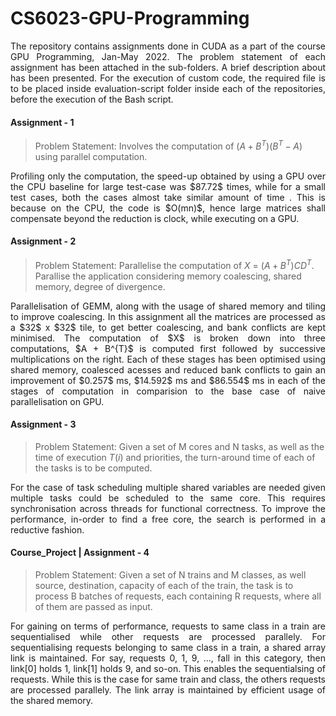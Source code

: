# CS6023-GPU-Programming

<p align = "justify"> The repository contains assignments done in CUDA as a part of the course GPU Programming, Jan-May 2022. The problem statement of each assignment has been attached in the sub-folders. A brief description about has been presented. For the execution of custom code, the required file is to be placed inside evaluation-script folder inside each of the repositories, before the execution of the Bash script.</p>

#### Assignment - 1
> Problem Statement: Involves the computation of $(A + B^{T})(B^{T} - A)$ using parallel computation. 
<p align = "justify">Profiling only the computation, the speed-up obtained by using a GPU over the CPU baseline for large test-case was $87.72$ times, while for a small test cases, both the cases almost take similar amount of time . This is because on the CPU, the code is $O(mn)$, hence large matrices shall compensate beyond the reduction is clock, while executing on a GPU.  </p>

#### Assignment - 2
> Problem Statement: Parallelise the computation of $X$ = $(A + B^{T})CD^{T}$. Parallise the application considering memory coalescing, shared memory, degree of divergence. 
<p align = "justify"> Parallelisation of GEMM, along with the usage of shared memory and tiling to improve coalescing. In this assignment all the matrices are processed as a $32$ x $32$ tile, to get better coalescing, and bank conflicts are kept minimised. The computation of $X$ is broken down into three computations, $A + B^{T}$ is computed first followed by successive multiplications on the right. Each of these stages has been optimised using shared memory, coalesced acesses and reduced bank conflicts to gain an improvement of $0.257$ ms, $14.592$ ms and $86.554$ ms in each of the stages of computation in comparision to the base case of naive parallelisation on GPU. </p>

#### Assignment - 3
> Problem Statement:  Given a set of M cores and N tasks, as well as the time of execution $T(i)$ and priorities, the turn-around time of each of the tasks is to be computed. 
<p align = "justify"> For the case of task scheduling multiple shared variables are needed given multiple tasks could be scheduled to the same core. This requires synchronisation across threads for functional correctness. To improve the performance, in-order to find a free core, the search is performed in a reductive fashion. </p>

#### Course_Project | Assignment - 4
> Problem Statement:  Given a set of N trains and M classes, as well source, destination, capacity of each of the train, the task is to process B batches of requests, each containing R requests, where all of them are passed as input. 

<p align = "justify"> For gaining on terms of performance, requests to same class in a train are sequentialised while other requests are processed parallely. For sequentialising requests belonging to same class in a train, a shared array link is maintained. For say, requests 0, 1, 9, ..., fall in this category, then link[0] holds 1, link[1] holds 9, and so-on. This enables the sequentialsing of requests. While this is the case for same train and class, the others requests are processed parallely. The link array is maintained by efficient usage of the shared memory.</p>

